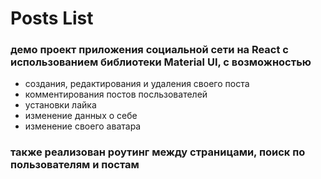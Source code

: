 # Posts List
### демо проект приложения социальной сети на React с использованием библиотеки Material UI, с возможностью 
- создания, редактирования и удаления своего поста
- комментирования постов посльзователей
- установки лайка
- изменение данных о себе
- изменение своего аватара 
### также реализован роутинг между страницами, поиск по пользователям и постам
